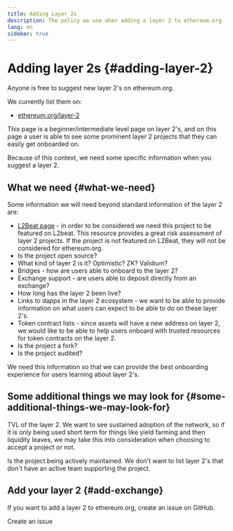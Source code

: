 ```yaml
---
title: Adding Layer 2s
description: The policy we use when adding a layer 2 to ethereum.org
lang: en
sidebar: true
---
```


# Adding layer 2s {#adding-layer-2}

Anyone is free to suggest new layer 2's on ethereum.org.

We currently list them on:

- [ethereum.org/layer-2](/layer-2/)

This page is a beginner/intermediate level page on layer 2's, and on this page a user is able to see some prominent layer 2 projects that they can easily get onboarded on.

Because of this context, we need some specific information when you suggest a layer 2.

## What we need {#what-we-need}

Some information we will need beyond standard information of the layer 2 are:

- [L2Beat page](https://l2beat.com) - in order to be considered we need this project to be featured on L2beat. This resource provides a great risk assessment of layer 2 projects. If the project is not featured on L2Beat, they will not be considered for ethereum.org.
- Is the project open source?
- What kind of layer 2 is it? Optimistic? ZK? Validium?
- Bridges - how are users able to onboard to the layer 2?
- Exchange support - are users able to deposit directly from an exchange?
- How long has the layer 2 been live?
- Links to dapps in the layer 2 ecosystem - we want to be able to provide information on what users can expect to be able to do on these layer 2's.
- Token contract lists - since assets will have a new address on layer 2, we would like to be able to help users onboard with trusted resources for token contracts on the layer 2.
- Is the project a fork?
- Is the project audited?

We need this information so that we can provide the best onboarding experience for users learning about layer 2's.

## Some additional things we may look for {#some-additional-things-we-may-look-for}

TVL of the layer 2. We want to see sustained adoption of the network, so if it is only being used short term for things like yield farming and then liquidity leaves, we may take this into consideration when choosing to accept a project or not.

Is the project being actively maintained. We don't want to list layer 2's that don't have an active team supporting the project.

## Add your layer 2 {#add-exchange}

If you want to add a layer 2 to ethereum.org, create an issue on GitHub.

<ButtonLink to="https://github.com/ethereum/ethereum-org-website/issues/new?&template=suggest_layer2.md">
  Create an issue
</ButtonLink>

